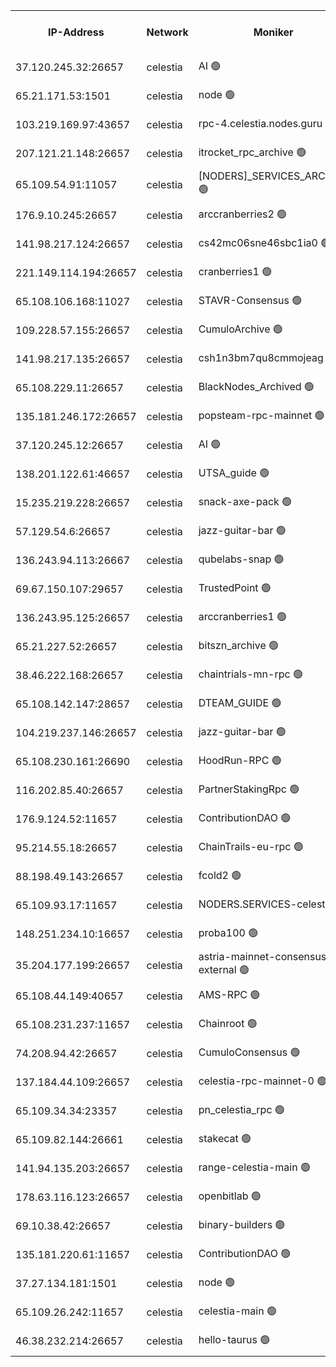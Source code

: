 


<table><tr><th>IP-Address</th><th>Network</th><th>Moniker</th><th>Latest Block Height</th><th>Earliest Block Height</th><th>Catching Up</th><th>Tx Index</th><th>Voting Power</th><th>Version</th><th>Scan Time</th></tr><tr><td>37.120.245.32:26657</td><td>celestia</td><td>AI 🟢</td><td>3829553</td><td>1</td><td>False</td><td>off</td><td>0</td><td>3.1.1</td><td>2025-02-02T01:33:28.946084243UTC</td></tr><tr><td>65.21.171.53:1501</td><td>celestia</td><td>node 🟢</td><td>3829553</td><td>1</td><td>False</td><td>on</td><td>0</td><td>3.2.0</td><td>2025-02-02T01:33:29.584108944UTC</td></tr><tr><td>103.219.169.97:43657</td><td>celestia</td><td>rpc-4.celestia.nodes.guru 🟢</td><td>3829555</td><td>1</td><td>False</td><td>on</td><td>0</td><td>3.2.0</td><td>2025-02-02T01:33:41.302209271UTC</td></tr><tr><td>207.121.21.148:26657</td><td>celestia</td><td>itrocket_rpc_archive 🟢</td><td>3829557</td><td>1</td><td>False</td><td>on</td><td>0</td><td>3.2.0</td><td>2025-02-02T01:33:52.741322749UTC</td></tr><tr><td>65.109.54.91:11057</td><td>celestia</td><td>[NODERS]_SERVICES_ARCHIVE 🟢</td><td>3826771</td><td>1</td><td>False</td><td>on</td><td>0</td><td>3.2.0</td><td>2025-02-02T01:34:20.075648934UTC</td></tr><tr><td>176.9.10.245:26657</td><td>celestia</td><td>arccranberries2 🟢</td><td>3829565</td><td>1</td><td>False</td><td>on</td><td>0</td><td>3.2.0</td><td>2025-02-02T01:34:38.764017076UTC</td></tr><tr><td>141.98.217.124:26657</td><td>celestia</td><td>cs42mc06sne46sbc1ia0 🟢</td><td>3829565</td><td>1</td><td>False</td><td>on</td><td>0</td><td>3.2.0</td><td>2025-02-02T01:34:39.648277722UTC</td></tr><tr><td>221.149.114.194:26657</td><td>celestia</td><td>cranberries1 🟢</td><td>3829569</td><td>1</td><td>False</td><td>on</td><td>0</td><td>3.2.0</td><td>2025-02-02T01:35:04.027430330UTC</td></tr><tr><td>65.108.106.168:11027</td><td>celestia</td><td>STAVR-Consensus 🟢</td><td>3829570</td><td>1</td><td>False</td><td>on</td><td>0</td><td>3.2.0</td><td>2025-02-02T01:35:06.430021962UTC</td></tr><tr><td>109.228.57.155:26657</td><td>celestia</td><td>CumuloArchive 🟢</td><td>3829575</td><td>1</td><td>False</td><td>on</td><td>0</td><td>3.2.0</td><td>2025-02-02T01:35:37.064045801UTC</td></tr><tr><td>141.98.217.135:26657</td><td>celestia</td><td>csh1n3bm7qu8cmmojeag 🟢</td><td>3829576</td><td>1</td><td>False</td><td>on</td><td>0</td><td>3.2.0</td><td>2025-02-02T01:35:41.853718493UTC</td></tr><tr><td>65.108.229.11:26657</td><td>celestia</td><td>BlackNodes_Archived 🟢</td><td>3829577</td><td>1</td><td>False</td><td>on</td><td>0</td><td>3.1.1</td><td>2025-02-02T01:35:46.776446217UTC</td></tr><tr><td>135.181.246.172:26657</td><td>celestia</td><td>popsteam-rpc-mainnet 🟢</td><td>3829583</td><td>1</td><td>False</td><td>on</td><td>0</td><td>3.2.0</td><td>2025-02-02T01:36:26.657706844UTC</td></tr><tr><td>37.120.245.12:26657</td><td>celestia</td><td>AI 🟢</td><td>3829585</td><td>1</td><td>False</td><td>off</td><td>0</td><td>3.1.1</td><td>2025-02-02T01:36:37.266796002UTC</td></tr><tr><td>138.201.122.61:46657</td><td>celestia</td><td>UTSA_guide 🟢</td><td>3829591</td><td>1</td><td>False</td><td>on</td><td>0</td><td>3.2.0</td><td>2025-02-02T01:37:14.179304761UTC</td></tr><tr><td>15.235.219.228:26657</td><td>celestia</td><td>snack-axe-pack 🟢</td><td>3829591</td><td>1</td><td>False</td><td>off</td><td>0</td><td>3.1.1</td><td>2025-02-02T01:37:15.133223264UTC</td></tr><tr><td>57.129.54.6:26657</td><td>celestia</td><td>jazz-guitar-bar 🟢</td><td>3829592</td><td>1</td><td>False</td><td>off</td><td>0</td><td>3.1.1</td><td>2025-02-02T01:37:21.564920420UTC</td></tr><tr><td>136.243.94.113:26667</td><td>celestia</td><td>qubelabs-snap 🟢</td><td>3829596</td><td>1</td><td>False</td><td>on</td><td>0</td><td>3.2.0</td><td>2025-02-02T01:37:45.228329742UTC</td></tr><tr><td>69.67.150.107:29657</td><td>celestia</td><td>TrustedPoint 🟢</td><td>3829598</td><td>1</td><td>False</td><td>on</td><td>0</td><td>3.2.0</td><td>2025-02-02T01:37:58.139363625UTC</td></tr><tr><td>136.243.95.125:26657</td><td>celestia</td><td>arccranberries1 🟢</td><td>3829605</td><td>1</td><td>False</td><td>on</td><td>0</td><td>3.2.0</td><td>2025-02-02T01:38:35.515543720UTC</td></tr><tr><td>65.21.227.52:26657</td><td>celestia</td><td>bitszn_archive 🟢</td><td>3829606</td><td>1</td><td>False</td><td>on</td><td>0</td><td>3.0.2</td><td>2025-02-02T01:38:40.403022533UTC</td></tr><tr><td>38.46.222.168:26657</td><td>celestia</td><td>chaintrials-mn-rpc 🟢</td><td>3829606</td><td>1</td><td>False</td><td>on</td><td>0</td><td>3.2.0</td><td>2025-02-02T01:38:43.313217070UTC</td></tr><tr><td>65.108.142.147:28657</td><td>celestia</td><td>DTEAM_GUIDE 🟢</td><td>3829613</td><td>1</td><td>False</td><td>on</td><td>0</td><td>3.2.0</td><td>2025-02-02T01:39:18.892015756UTC</td></tr><tr><td>104.219.237.146:26657</td><td>celestia</td><td>jazz-guitar-bar 🟢</td><td>3829614</td><td>1</td><td>False</td><td>off</td><td>0</td><td>3.1.1</td><td>2025-02-02T01:39:28.131166010UTC</td></tr><tr><td>65.108.230.161:26690</td><td>celestia</td><td>HoodRun-RPC 🟢</td><td>2371494</td><td>1537165</td><td>False</td><td>off</td><td>0</td><td>1.9.0</td><td>2025-02-02T01:39:25.383911686UTC</td></tr><tr><td>116.202.85.40:26657</td><td>celestia</td><td>PartnerStakingRpc 🟢</td><td>2371494</td><td>1588231</td><td>False</td><td>on</td><td>0</td><td>1.9.0</td><td>2025-02-02T01:33:38.004959082UTC</td></tr><tr><td>176.9.124.52:11657</td><td>celestia</td><td>ContributionDAO 🟢</td><td>3829605</td><td>2419178</td><td>False</td><td>on</td><td>0</td><td>3.1.1</td><td>2025-02-02T01:38:37.870825156UTC</td></tr><tr><td>95.214.55.18:26657</td><td>celestia</td><td>ChainTrails-eu-rpc 🟢</td><td>3829617</td><td>2832001</td><td>False</td><td>on</td><td>0</td><td>3.2.0</td><td>2025-02-02T01:39:48.986279016UTC</td></tr><tr><td>88.198.49.143:26657</td><td>celestia</td><td>fcold2 🟢</td><td>3829586</td><td>3174774</td><td>False</td><td>on</td><td>0</td><td>3.2.0</td><td>2025-02-02T01:36:44.325777887UTC</td></tr><tr><td>65.109.93.17:11657</td><td>celestia</td><td>NODERS.SERVICES-celestia 🟢</td><td>3829588</td><td>3188251</td><td>False</td><td>on</td><td>0</td><td>3.2.0</td><td>2025-02-02T01:36:55.470411423UTC</td></tr><tr><td>148.251.234.10:16657</td><td>celestia</td><td>proba100 🟢</td><td>3368357</td><td>3197687</td><td>False</td><td>off</td><td>0</td><td>3.2.0</td><td>2025-02-02T01:35:39.403526599UTC</td></tr><tr><td>35.204.177.199:26657</td><td>celestia</td><td>astria-mainnet-consensus-external 🟢</td><td>3829566</td><td>3408001</td><td>False</td><td>off</td><td>0</td><td>3.2.0</td><td>2025-02-02T01:34:48.149991471UTC</td></tr><tr><td>65.108.44.149:40657</td><td>celestia</td><td>AMS-RPC 🟢</td><td>3829585</td><td>3435274</td><td>False</td><td>on</td><td>0</td><td>3.2.0</td><td>2025-02-02T01:36:37.707602526UTC</td></tr><tr><td>65.108.231.237:11657</td><td>celestia</td><td>Chainroot 🟢</td><td>3829565</td><td>3481451</td><td>False</td><td>on</td><td>0</td><td>3.2.0</td><td>2025-02-02T01:34:39.237440968UTC</td></tr><tr><td>74.208.94.42:26657</td><td>celestia</td><td>CumuloConsensus 🟢</td><td>3829570</td><td>3646001</td><td>False</td><td>on</td><td>0</td><td>3.2.0</td><td>2025-02-02T01:35:07.286394754UTC</td></tr><tr><td>137.184.44.109:26657</td><td>celestia</td><td>celestia-rpc-mainnet-0 🟢</td><td>3829588</td><td>3686270</td><td>False</td><td>on</td><td>0</td><td>3.2.0</td><td>2025-02-02T01:36:55.097192993UTC</td></tr><tr><td>65.109.34.34:23357</td><td>celestia</td><td>pn_celestia_rpc 🟢</td><td>3829583</td><td>3708621</td><td>False</td><td>on</td><td>0</td><td>3.2.0</td><td>2025-02-02T01:36:26.253443689UTC</td></tr><tr><td>65.109.82.144:26661</td><td>celestia</td><td>stakecat 🟢</td><td>3829588</td><td>3740001</td><td>False</td><td>on</td><td>0</td><td>3.0.2</td><td>2025-02-02T01:36:53.075877139UTC</td></tr><tr><td>141.94.135.203:26657</td><td>celestia</td><td>range-celestia-main 🟢</td><td>3829555</td><td>3759642</td><td>False</td><td>off</td><td>0</td><td>3.2.0</td><td>2025-02-02T01:33:40.371637935UTC</td></tr><tr><td>178.63.116.123:26657</td><td>celestia</td><td>openbitlab 🟢</td><td>3829555</td><td>3802377</td><td>False</td><td>on</td><td>0</td><td>3.1.1</td><td>2025-02-02T01:33:45.806535275UTC</td></tr><tr><td>69.10.38.42:26657</td><td>celestia</td><td>binary-builders 🟢</td><td>3829592</td><td>3803001</td><td>False</td><td>off</td><td>0</td><td>3.2.0</td><td>2025-02-02T01:37:24.260985165UTC</td></tr><tr><td>135.181.220.61:11657</td><td>celestia</td><td>ContributionDAO 🟢</td><td>3829576</td><td>3814552</td><td>False</td><td>off</td><td>0</td><td>3.1.1</td><td>2025-02-02T01:35:44.276463009UTC</td></tr><tr><td>37.27.134.181:1501</td><td>celestia</td><td>node 🟢</td><td>3829572</td><td>3822837</td><td>False</td><td>off</td><td>0</td><td>3.0.2</td><td>2025-02-02T01:35:22.436958295UTC</td></tr><tr><td>65.109.26.242:11657</td><td>celestia</td><td>celestia-main 🟢</td><td>3829594</td><td>3825385</td><td>False</td><td>on</td><td>0</td><td>3.2.0</td><td>2025-02-02T01:37:30.707730417UTC</td></tr><tr><td>46.38.232.214:26657</td><td>celestia</td><td>hello-taurus 🟢</td><td>3829495</td><td>3827528</td><td>False</td><td>off</td><td>0</td><td>3.2.0</td><td>2025-02-02T01:33:29.228213316UTC</td></tr></table>